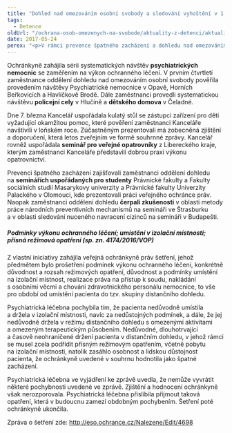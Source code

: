 ```yaml
---
title: "Dohled nad omezováním osobní svobody a sledování vyhoštění v 1. čtvrtletí 2017"
tags:
  - Detence
oldUrl: "/ochrana-osob-omezenych-na-svobode/aktuality-z-detenci/aktuality-z-detenci-2017/dohled-nad-omezovanim-osobni-svobody-a-sledovani-vyhosteni-v-1-ctvrtleti-2017/"
date: 2017-05-24
perex: "<p>V rámci prevence špatného zacházení a dohledu nad omezováním osobní svobody provedli pověření zaměstnanci Kanceláře veřejného ochránce práv (dále též jen „Kancelář“) v prvním čtvrtletí roku 2017 celkem 5 systematických návštěv zařízení a 6 sledování vyhoštění.</p>"
---
```


<!-- imported from the old website -->

<p>Ochránkyně zahájila sérii systematických návštěv <b>psychiatrických nemocnic</b> se zaměřením na výkon ochranného léčení. V prvním čtvrtletí zaměstnance oddělení dohledu nad omezováním osobní svobody pověřila provedením návštěvy Psychiatrické nemocnice v Opavě, Horních Beřkovicích a Havlíčkově Brodě. Dále zaměstnanci provedli systematickou návštěvu <b>policejní cely</b> v Hlučíně a <b>dětského domova</b> v Čeladné.</p> <p>Dne 7. března Kancelář uspořádala kulatý stůl se zástupci zařízení pro děti vyžadující okamžitou pomoc, které pověření zaměstnanci Kanceláře navštívili v loňském roce. Zúčastněným prezentovali má zobecněná zjištění a doporučení, která letos zveřejním ve formě souhrnné zprávy. Kancelář rovněž uspořádala <b>seminář pro veřejné opatrovníky</b> z Libereckého kraje, kterým zaměstnanci Kanceláře představili dobrou praxi výkonu opatrovnictví.</p> <p>Prevenci špatného zacházení zajišťovali zaměstnanci oddělení dohledu na <b>seminářích uspořádaných pro studenty</b> Právnické fakulty a Fakulty sociálních studií Masarykovy univerzity a Právnické fakulty Univerzity Palackého v Olomouci, kde prezentovali práci veřejného ochránce práv. Naopak zaměstnanci oddělení dohledu <b>čerpali zkušenosti</b> v oblasti metody práce národních preventivních mechanismů na semináři ve Štrasburku a v oblasti sledování nuceného navracení cizinců na semináři v Budapešti.</p> <h5>Podmínky výkonu ochranného léčení; umístění v izolační místnosti; přísná režimová opatření (sp. zn. 4174/2016/VOP)</h5> <p>Z vlastní iniciativy zahájila veřejná ochránkyně práv šetření, jehož předmětem bylo prošetření podmínek výkonu ochranného léčení, konkrétně důvodnost a rozsah režimových opatření, důvodnost a podmínky umístění na izolační místnost, realizace práva na přístup k soudu, nakládání s osobními věcmi a chování zdravotnického personálu nemocnice, to vše pro období od umístění pacienta do tzv. skupiny distančního dohledu.</p> <p>Psychiatrická léčebna pochybila tím, že pacienta nedůvodně umístila a držela v izolační místnosti, navíc za nedůstojných podmínek, a dále, že jej nedůvodně držela v režimu distančního dohledu s omezenými aktivitami a omezeným terapeutickým působením. Nedůvodné, dlouhotrvající a časově neohraničené držení pacienta v distančním dohledu, v jehož rámci se musel zcela podřídit přísným režimovým opatřením, včetně pobytu na izolační místnosti, natolik zasáhlo osobnost a lidskou důstojnost pacienta, že ochránkyně uvedené v souhrnu hodnotila jako špatné zacházení.</p> <p>Psychiatrická léčebna ve vyjádření ke zprávě uvedla, že nemůže vyvrátit některé pochybnosti uvedené ve zprávě. Zjištění a hodnocení ochránkyně však nerozporovala. Psychiatrická léčebna přislíbila přijmout taková opatření, která v budoucnu zamezí obdobným pochybením. Šetření poté ochránkyně ukončila.</p><p> Zpráva o šetření zde: <a title="Otevření do nového okna" href="http://eso.ochrance.cz/Nalezene/Edit/4698" target="_blank">http://eso.ochrance.cz/Nalezene/Edit/4698</a> </p>
